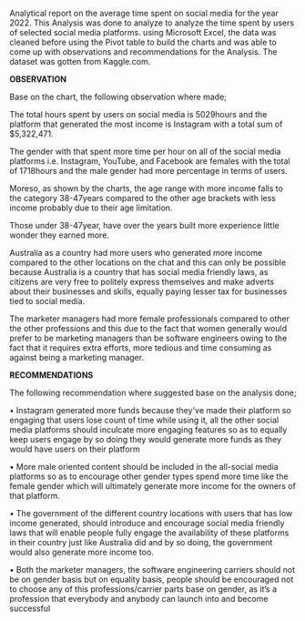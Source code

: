 Analytical report on the average time spent on social media for the year 2022. This Analysis was done to analyze to analyze the time spent by users of selected social media platforms. using Microsoft Excel, the data was cleaned before using the Pivot table to build the charts and was able to come up with observations and recommendations for the Analysis. The dataset was gotten from Kaggle.com.


**OBSERVATION**


Base on the chart, the following observation where made;


The total hours spent by users on social media is 5029hours and the platform that generated the most income is Instagram with a total sum of $5,322,471.

The gender with that spent more time per hour on all of the social media platforms i.e. Instagram, YouTube, and Facebook are females with the total of 1718hours and the male gender had more percentage in terms of users.


Moreso, as shown by the charts, the age range with more income falls to the category 38-47years compared to the other age brackets with less income probably due to their age limitation.


Those under 38-47year, have over the years built more experience little wonder they earned more.


Australia as a country had more users who generated more income compared to the other locations on the chat and this can only be possible because Australia is a country that has social media friendly laws, as citizens are very free to politely express themselves and make adverts about their businesses and skills, equally paying lesser tax for businesses tied to social media.


The marketer managers had more female professionals compared to other the other professions and this due to the fact that women generally would prefer to be marketing managers than be software engineers owing to the fact that it requires extra efforts, more tedious and time consuming as against being a marketing manager.


**RECOMMENDATIONS**

The following recommendation where suggested base on the analysis done;


• Instagram generated more funds because they've made their platform so engaging that users lose count of time while using it, all the other social media platforms should inculcate more engaging features so as to equally keep users engage by so doing they would generate more funds as they would have users on their platform


• More male oriented content should be included in the all-social media platforms so as to encourage other gender types spend more time like the female gender which will ultimately generate more income for the owners of that platform.


• The government of the different country locations with users that has low income generated, should introduce and encourage social media friendly laws that will enable people fully engage the availability of these platforms in their country just like Australia did and by so doing, the government would also generate more income too.


• Both the marketer managers, the software engineering carriers should not be on gender basis but on equality basis, people should be encouraged not to choose any of this professions/carrier parts base on gender, as it’s a profession that everybody and anybody can launch into and become successful
